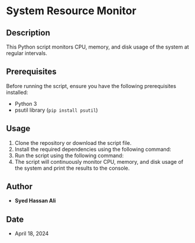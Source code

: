# System Resource Monitor

## Description
This Python script monitors CPU, memory, and disk usage of the system at regular intervals.

## Prerequisites
Before running the script, ensure you have the following prerequisites installed:
- Python 3
- psutil library (`pip install psutil`)

## Usage
1. Clone the repository or download the script file.
2. Install the required dependencies using the following command:
3. Run the script using the following command:
4. The script will continuously monitor CPU, memory, and disk usage of the system and print the results to the console.

## Author
- **Syed Hassan Ali**

## Date
- April 18, 2024



